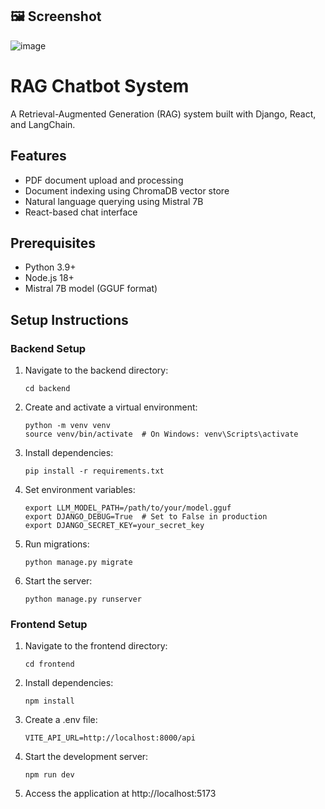 ## 🖼️ Screenshot
![image](https://github.com/user-attachments/assets/80e46bf9-ec29-407b-a9c9-b6e25e938084)

# RAG Chatbot System

A Retrieval-Augmented Generation (RAG) system built with Django, React, and LangChain.

## Features

- PDF document upload and processing
- Document indexing using ChromaDB vector store
- Natural language querying using Mistral 7B
- React-based chat interface

## Prerequisites

- Python 3.9+
- Node.js 18+
- Mistral 7B model (GGUF format)

## Setup Instructions

### Backend Setup

1. Navigate to the backend directory:
   ```
   cd backend
   ```
   
2. Create and activate a virtual environment:
   ```
   python -m venv venv
   source venv/bin/activate  # On Windows: venv\Scripts\activate
   ```
   
3. Install dependencies:
   ```
   pip install -r requirements.txt
   ```
   
4. Set environment variables:
   ```
   export LLM_MODEL_PATH=/path/to/your/model.gguf
   export DJANGO_DEBUG=True  # Set to False in production
   export DJANGO_SECRET_KEY=your_secret_key
   ```
   
5. Run migrations:
   ```
   python manage.py migrate
   ```
   
6. Start the server:
   ```
   python manage.py runserver
   ```

### Frontend Setup

1. Navigate to the frontend directory:
   ```
   cd frontend
   ```
   
2. Install dependencies:
   ```
   npm install
   ```
   
3. Create a .env file:
   ```
   VITE_API_URL=http://localhost:8000/api
   ```
   
4. Start the development server:
   ```
   npm run dev
   ```
   
5. Access the application at http://localhost:5173
